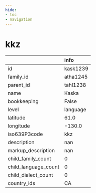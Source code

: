 ```yaml
---
hide:
- toc
- navigation
---
```

# kkz
|                      | info     |
|:---------------------|:---------|
| id                   | kask1239 |
| family_id            | atha1245 |
| parent_id            | tahl1238 |
| name                 | Kaska    |
| bookkeeping          | False    |
| level                | language |
| latitude             | 61.0     |
| longitude            | -130.0   |
| iso639P3code         | kkz      |
| description          | nan      |
| markup_description   | nan      |
| child_family_count   | 0        |
| child_language_count | 0        |
| child_dialect_count  | 0        |
| country_ids          | CA       |